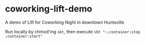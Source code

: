 # coworking-lift-demo
A demo of Lift for Coworking Night in downtown Huntsville

Run locally by chmod'ing `sbt`, then execute `sbt "~;container:stop ;container:start"`

